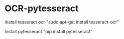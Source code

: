 # OCR-pytesseract
<p>Install tesseract ocr "sudo apt-get install tesseract-ocr"</p>
<p>Install pytesseract "pip install pytesseract"</p>
